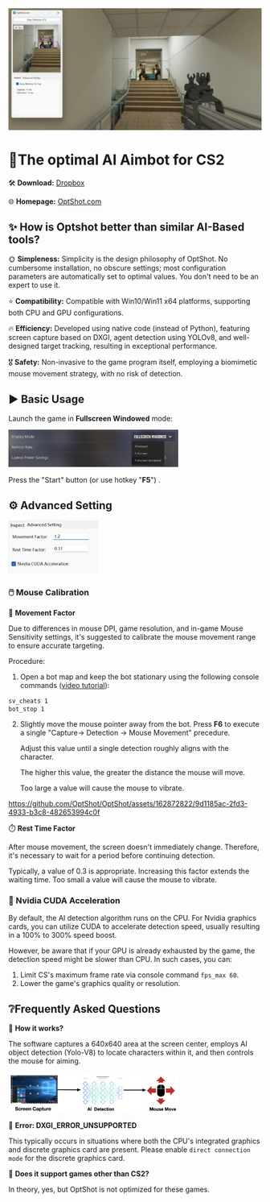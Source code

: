 <img src="./assets/logo2.jpg"  style="zoom:67%;" />

# 🎯The optimal AI Aimbot for CS2

🛠️ **Download:** [Dropbox](https://www.dropbox.com/scl/fo/j5t8m00dz67i6fsbrh6v9/h?rlkey=n0ut66dbdy4xq88372eovbu5e&dl=0)

🌐 **Homepage:** [OptShot.com](https://optshot.com)



## ✨ How is Optshot better than similar AI-Based tools?

🌞 **Simpleness:** Simplicity is the design philosophy of OptShot. No cumbersome installation, no obscure settings; most configuration parameters are automatically set to optimal values. You don't need to be an expert to use it.

⭐ **Compatibility:** Compatible with Win10/Win11 x64 platforms, supporting both CPU and GPU configurations.

🔥 **Efficiency:** Developed using native code (instead of Python), featuring screen capture based on DXGI, agent detection using YOLOv8, and well-designed target tracking, resulting in exceptional performance.

🎖️ **Safety:** Non-invasive to the game program itself, employing a biomimetic mouse movement strategy, with no risk of detection.



## ▶️  Basic Usage

Launch the game in **Fullscreen Windowed** mode:

<img src="./assets/image-20240310150844554.png" alt="image-20240310150844554" style="zoom:33%;" />

Press the "Start" button (or use hotkey "**F5**") .



## ⚙️ Advanced Setting

<img src="./assets/image-20240310160626406.png" alt="image-20240310160626406" style="zoom:40%;" />

### 🖱️ Mouse Calibration

🏃 **Movement Factor**

Due to differences in mouse DPI, game resolution, and in-game Mouse Sensitivity settings, it's suggested to calibrate the mouse movement range to ensure accurate targeting.

Procedure: 

1. Open a bot map and keep the bot stationary using the following console commands ([video tutorial](https://www.youtube.com/watch?v=aQGWp-XiwNM&ab_channel=FunVector)):  

```
sv_cheats 1
bot_stop 1
```



2. Slightly move the mouse pointer away from the bot. Press **F6** to execute a single "Capture-> Detection -> Mouse Movement" precedure. 

   Adjust this value until a single detection roughly aligns with the character. 

   The higher this value, the greater the distance the mouse will move. 

   Too large a value will cause the mouse to vibrate.

https://github.com/OptShot/OptShot/assets/162872822/9d1185ac-2fd3-4933-b3c8-482653994c0f



⏱️ **Rest Time Factor**

After mouse movement, the screen doesn't immediately change. Therefore, it's necessary to wait for a period before continuing detection. 

Typically, a value of 0.3 is appropriate. Increasing this factor extends the waiting time. Too small a value will cause the mouse to vibrate.





### 🚀 Nvidia CUDA Acceleration

By default, the AI detection algorithm runs on the CPU. For Nvidia graphics cards, you can utilize CUDA to accelerate detection speed, usually resulting in a 100% to 300% speed boost.

However, be aware that if your GPU is already exhausted by the game, the detection speed might be slower than CPU. In such cases, you can:

1. Limit CS's maximum frame rate via console command `fps_max 60`.
2. Lower the game's graphics quality or resolution.






## ❔Frequently Asked Questions

🍎 **How it works?**

The software captures a 640x640 area at the screen center, employs AI object detection (Yolo-V8) to locate characters within it, and then controls the mouse for aiming.

<img src="./assets/image-20240310160908513.png" alt="image-20240310160908513" style="zoom: 33%;" />



🍄 **Error: DXGI_ERROR_UNSUPPORTED**

This typically occurs in situations where both the CPU's integrated graphics and discrete graphics card are present. Please enable `direct connection mode` for the discrete graphics card.



🍇 **Does it support games other than CS2?**

In theory, yes, but OptShot is not optimized for these games.
